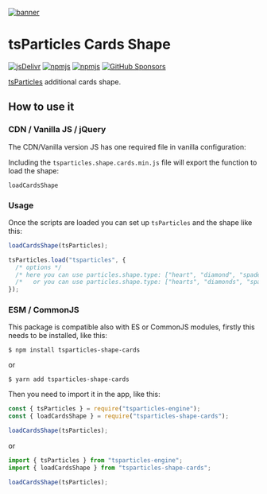 [![banner](https://particles.js.org/images/banner3.png)](https://particles.js.org)

# tsParticles Cards Shape

[![jsDelivr](https://data.jsdelivr.com/v1/package/npm/tsparticles-shape-cards/badge)](https://www.jsdelivr.com/package/npm/tsparticles-shape-cards)
[![npmjs](https://badge.fury.io/js/tsparticles-shape-cards.svg)](https://www.npmjs.com/package/tsparticles-shape-cards)
[![npmjs](https://img.shields.io/npm/dt/tsparticles-shape-cards)](https://www.npmjs.com/package/tsparticles-shape-cards) [![GitHub Sponsors](https://img.shields.io/github/sponsors/matteobruni)](https://github.com/sponsors/matteobruni)

[tsParticles](https://github.com/matteobruni/tsparticles) additional cards shape.

## How to use it

### CDN / Vanilla JS / jQuery

The CDN/Vanilla version JS has one required file in vanilla configuration:

Including the `tsparticles.shape.cards.min.js` file will export the function to load the shape:

```text
loadCardsShape
```

### Usage

Once the scripts are loaded you can set up `tsParticles` and the shape like this:

```javascript
loadCardsShape(tsParticles);

tsParticles.load("tsparticles", {
  /* options */
  /* here you can use particles.shape.type: ["heart", "diamond", "spade", "club"] *
  /*   or you can use particles.shape.type: ["hearts", "diamonds", "spades", "clubs"] */
});
```

### ESM / CommonJS

This package is compatible also with ES or CommonJS modules, firstly this needs to be installed, like this:

```shell
$ npm install tsparticles-shape-cards
```

or

```shell
$ yarn add tsparticles-shape-cards
```

Then you need to import it in the app, like this:

```javascript
const { tsParticles } = require("tsparticles-engine");
const { loadCardsShape } = require("tsparticles-shape-cards");

loadCardsShape(tsParticles);
```

or

```javascript
import { tsParticles } from "tsparticles-engine";
import { loadCardsShape } from "tsparticles-shape-cards";

loadCardsShape(tsParticles);
```
